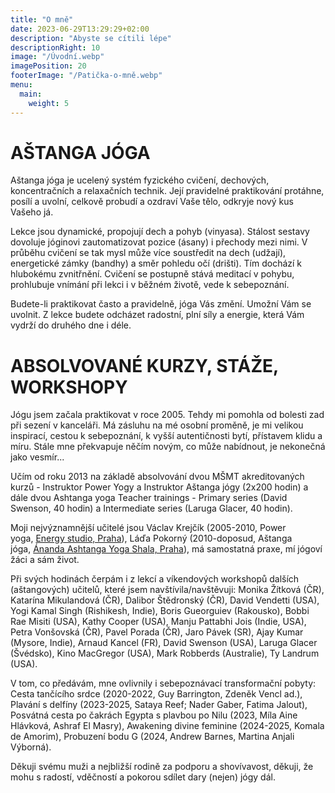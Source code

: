 ```yaml
---
title: "O mně"
date: 2023-06-29T13:29:29+02:00
description: "Abyste se cítili lépe"
descriptionRight: 10
image: "/Úvodní.webp"
imagePosition: 20
footerImage: "/Patička-o-mně.webp"
menu:
  main:
    weight: 5
---
```


# AŠTANGA JÓGA

Aštanga jóga je ucelený systém fyzického cvičení, dechových, koncentračních a relaxačních technik. Její pravidelné praktikování protáhne, posílí a uvolní, celkově probudí a ozdraví Vaše tělo, odkryje nový kus Vašeho já.

Lekce jsou dynamické, propojují dech a pohyb (vinyasa). Stálost sestavy dovoluje jóginovi zautomatizovat pozice (ásany) i přechody mezi nimi. V průběhu cvičení se tak mysl může více soustředit na dech (udžají), energetické zámky (bandhy) a směr pohledu očí (drišti). Tím dochází k hlubokému zvnitřnění. Cvičení se postupně stává meditací v pohybu, prohlubuje vnímání při lekci i v běžném životě, vede k sebepoznání.

Budete-li praktikovat často a pravidelně, jóga Vás změní. Umožní Vám se uvolnit. Z lekce budete odcházet radostní, plní síly a energie, která Vám vydrží do druhého dne i déle.

# ABSOLVOVANÉ KURZY, STÁŽE, WORKSHOPY

Jógu jsem začala praktikovat v roce 2005. Tehdy mi pomohla od bolesti zad při sezení v kanceláři. Má zásluhu na mé osobní proměně, je mi velikou inspirací, cestou k sebepoznání, k vyšší autentičnosti bytí, přístavem klidu a míru. Stále mne překvapuje něčím novým, co může nabídnout, je nekonečná jako vesmír...

Učím od roku 2013 na základě absolvování dvou MŠMT akreditovaných kurzů - Instruktor Power Yogy a Instruktor Aštanga jógy (2x200 hodin)
a dále dvou Ashtanga yoga Teacher trainings - Primary series (David Swenson, 40 hodin) a Intermediate series (Laruga Glacer, 40 hodin).

Moji nejvýznamnější učitelé jsou Václav Krejčík (2005-2010, Power yoga, [Energy studio, Praha](http://www.energystudio.cz/)), Láďa Pokorný (2010-doposud, Aštanga jóga, [Ánanda Ashtanga Yoga Shala, Praha](http://www.anandashala.cz/)), má samostatná praxe, mí jógoví žáci a sám život.

Při svých hodinách čerpám i z lekcí a víkendových workshopů dalších (aštangových) učitelů, které jsem navštívila/navštěvuji: Monika Žítková (ČR), Katarína Mikulandová (ČR), Dalibor Štědronský (ČR), David Vendetti (USA), Yogi Kamal Singh (Rishikesh, Indie), Boris Gueorguiev (Rakousko), Bobbi Rae Misiti (USA), Kathy Cooper (USA), Manju Pattabhi Jois (Indie, USA), Petra Vonšovská (ČR), Pavel Porada (ČR), Jaro Pávek (SR), Ajay Kumar (Mysore, Indie), Arnaud Kancel (FR), David Swenson (USA), Laruga Glacer (Švédsko), Kino MacGregor (USA), Mark Robberds (Australie), Ty Landrum (USA).

V tom, co předávám, mne ovlivnily i sebepoznávací transformační pobyty: Cesta tančícího srdce (2020-2022, Guy Barrington, Zdeněk Vencl ad.), Plavání s delfíny (2023-2025, Sataya Reef; Nader Gaber, Fatima Jalout), Posvátná cesta po čakrách Egypta s plavbou po Nilu (2023, Míla Aine Hlávková, Ashraf El Masry), Awakening divine feminine (2024-2025, Komala de Amorim), Probuzení bodu G (2024, Andrew Barnes, Martina Anjali Výborná).

Děkuji svému muži a nejbližší rodině za podporu a shovívavost, děkuji, že mohu s radostí, vděčností a pokorou sdílet dary (nejen) jógy dál.

